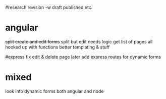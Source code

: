 #research
    revision -w draft published etc.

# angular
<strike>split create and edit forms</strike>
split but edit needs logic
get list of pages all hooked up with functions
better templating & stuff

#express
fix edit & delete page
later add express routes for dynamic forms
# mixed
look into dynamic forms both angular and node